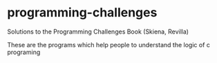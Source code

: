 # programming-challenges
Solutions to the Programming Challenges Book (Skiena, Revilla)

These are the programs which help people to understand the logic of c programing
